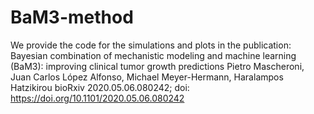 # BaM3-method
We provide the code for the simulations and plots in the publication: Bayesian combination of mechanistic modeling and machine learning (BaM3): improving clinical tumor growth predictions Pietro Mascheroni, Juan Carlos López Alfonso, Michael Meyer-Hermann, Haralampos Hatzikirou bioRxiv 2020.05.06.080242; doi: https://doi.org/10.1101/2020.05.06.080242
